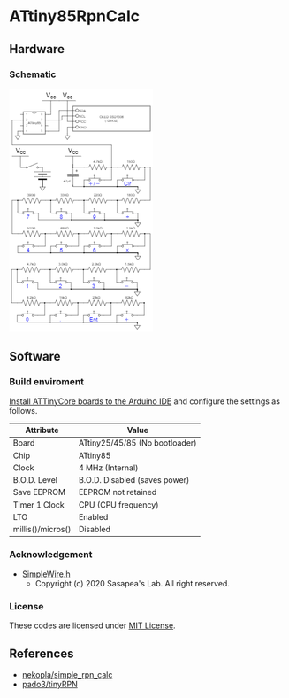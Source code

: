 # ATtiny85RpnCalc

## Hardware

### Schematic

[![Click to expand](doc/schematic_thumbnail.png)](doc/schematic.png)

## Software

### Build enviroment

[Install ATTinyCore boards to the Arduino IDE](https://github.com/SpenceKonde/ATTinyCore/blob/master/Installation.md) and configure the settings as follows.

Attribute        |Value
-----------------|------------------------------
Board            |ATtiny25/45/85 (No bootloader)
Chip             |ATtiny85
Clock            |4 MHz (Internal)
B.O.D. Level     |B.O.D. Disabled (saves power)
Save EEPROM      |EEPROM not retained
Timer 1 Clock    |CPU (CPU frequency)
LTO              |Enabled
millis()/micros()|Disabled

### Acknowledgement

* [SimpleWire.h](https://lab.sasapea.mydns.jp/2020/03/11/avr-i2c-2/)
  * Copyright (c) 2020 Sasapea's Lab. All right reserved.

### License

These codes are licensed under [MIT License](LICENSE).

## References

* [nekopla/simple_rpn_calc](https://github.com/nekopla/simple_rpn_calc)
* [pado3/tinyRPN](https://github.com/pado3/tinyRPN)

